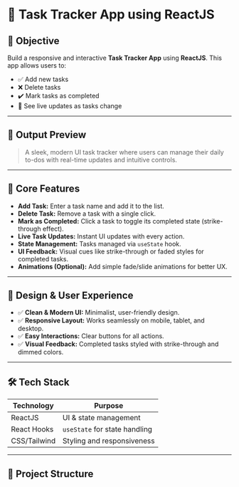 # 📝 Task Tracker App using ReactJS

## 🚀 Objective

Build a responsive and interactive **Task Tracker App** using **ReactJS**. This app allows users to:

- ✅ Add new tasks
- ❌ Delete tasks
- ✔️ Mark tasks as completed
- 🔄 See live updates as tasks change

---

## 📸 Output Preview

> A sleek, modern UI task tracker where users can manage their daily to-dos with real-time updates and intuitive controls.

---

## 🧩 Core Features

- **Add Task:** Enter a task name and add it to the list.
- **Delete Task:** Remove a task with a single click.
- **Mark as Completed:** Click a task to toggle its completed state (strike-through effect).
- **Live Task Updates:** Instant UI updates with every action.
- **State Management:** Tasks managed via `useState` hook.
- **UI Feedback:** Visual cues like strike-through or faded styles for completed tasks.
- **Animations (Optional):** Add simple fade/slide animations for better UX.

---

## 🎨 Design & User Experience

- ✅ **Clean & Modern UI:** Minimalist, user-friendly design.
- ✅ **Responsive Layout:** Works seamlessly on mobile, tablet, and desktop.
- ✅ **Easy Interactions:** Clear buttons for all actions.
- ✅ **Visual Feedback:** Completed tasks styled with strike-through and dimmed colors.

---

## 🛠️ Tech Stack

| Technology    | Purpose                         |
|---------------|---------------------------------|
| ReactJS       | UI & state management           |
| React Hooks   | `useState` for state handling   |
| CSS/Tailwind  | Styling and responsiveness      |

---

## 📁 Project Structure

